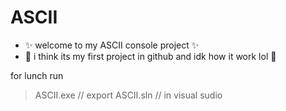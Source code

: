 # ASCII

- ✨ welcome to my ASCII console project ✨
- 🌱 i think its my first project in github and idk how it work lol 🌱

for lunch run
   > ASCII.exe     // export
   > ASCII.sln     // in visual sudio
